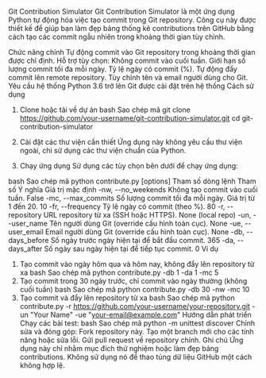 Git Contribution Simulator
Git Contribution Simulator là một ứng dụng Python tự động hóa việc tạo commit trong Git repository. Công cụ này được thiết kế để giúp bạn làm đẹp bảng thống kê contributions trên GitHub bằng cách tạo các commit ngẫu nhiên trong khoảng thời gian tùy chỉnh.

Chức năng chính
Tự động commit vào Git repository trong khoảng thời gian được chỉ định.
Hỗ trợ tùy chọn:
Không commit vào cuối tuần.
Giới hạn số lượng commit tối đa mỗi ngày.
Tỷ lệ ngày có commit (%).
Tự động đẩy commit lên remote repository.
Tùy chỉnh tên và email người dùng cho Git.
Yêu cầu hệ thống
Python 3.6 trở lên
Git được cài đặt trên hệ thống
Cách sử dụng
1. Clone hoặc tải về dự án
bash
Sao chép mã
git clone https://github.com/your-username/git-contribution-simulator.git
cd git-contribution-simulator
2. Cài đặt các thư viện cần thiết
Ứng dụng này không yêu cầu thư viện ngoài, chỉ sử dụng các thư viện chuẩn của Python.

3. Chạy ứng dụng
Sử dụng các tùy chọn bên dưới để chạy ứng dụng:

bash
Sao chép mã
python contribute.py [options]
Tham số dòng lệnh
Tham số	Ý nghĩa	Giá trị mặc định
-nw, --no_weekends	Không tạo commit vào cuối tuần.	False
-mc, --max_commits	Số lượng commit tối đa mỗi ngày. Giá trị từ 1 đến 20.	10
-fr, --frequency	Tỷ lệ ngày có commit (theo %).	80
-r, --repository	URL repository từ xa (SSH hoặc HTTPS).	None (local repo)
-un, --user_name	Tên người dùng Git (override cấu hình toàn cục).	None
-ue, --user_email	Email người dùng Git (override cấu hình toàn cục).	None
-db, --days_before	Số ngày trước ngày hiện tại để bắt đầu commit.	365
-da, --days_after	Số ngày sau ngày hiện tại để tiếp tục commit.	0
Ví dụ
1. Tạo commit vào ngày hôm qua và hôm nay, không đẩy lên repository từ xa
bash
Sao chép mã
python contribute.py -db 1 -da 1 -mc 5
2. Tạo commit trong 30 ngày trước, chỉ commit vào ngày thường (không cuối tuần)
bash
Sao chép mã
python contribute.py -db 30 -nw -mc 10
3. Tạo commit và đẩy lên repository từ xa
bash
Sao chép mã
python contribute.py -r https://github.com/your-username/your-repository.git -un "Your Name" -ue "your-email@example.com"
Hướng dẫn phát triển
Chạy các bài test:
bash
Sao chép mã
python -m unittest discover
Chỉnh sửa và đóng góp:
Fork repository này.
Tạo một branch mới cho các tính năng hoặc sửa lỗi.
Gửi pull request về repository chính.
Ghi chú
Ứng dụng này chỉ nhằm mục đích thử nghiệm hoặc làm đẹp bảng contributions. Không sử dụng nó để thao túng dữ liệu GitHub một cách không hợp lệ.

